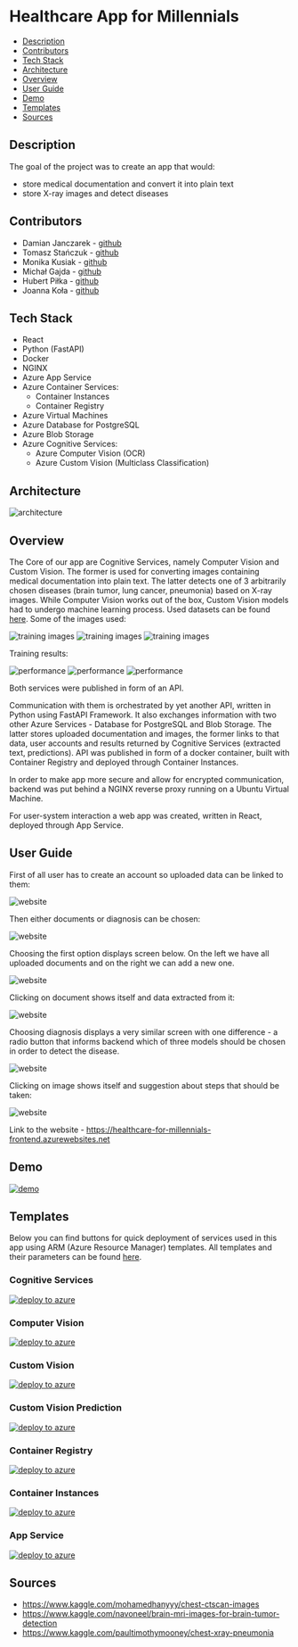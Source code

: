 # Healthcare App for Millennials

- [Description](#description)
- [Contributors](#contributors)
- [Tech Stack](#tech-stack)
- [Architecture](#architecture)
- [Overview](#overview)
- [User Guide](#user-guide)
- [Demo](#demo)
- [Templates](#templates)
- [Sources](#sources)

## Description

The goal of the project was to create an app that would:

- store medical documentation and convert it into plain text
- store X-ray images and detect diseases

## Contributors

- Damian Janczarek - [github](https://github.com/janczarek99)
- Tomasz Stańczuk - [github](https://github.com/TommyV2)
- Monika Kusiak - [github](https://github.com/KitsunesWrath)
- Michał Gajda - [github](https://github.com/michauga)
- Hubert Piłka - [github](https://github.com/MrBallOG)
- Joanna Koła - [github](https://github.com/Jannixen)

## Tech Stack

- React
- Python (FastAPI)
- Docker
- NGINX
- Azure App Service
- Azure Container Services:
  - Container Instances
  - Container Registry
- Azure Virtual Machines
- Azure Database for PostgreSQL
- Azure Blob Storage
- Azure Cognitive Services:
  - Azure Computer Vision (OCR)
  - Azure Custom Vision (Multiclass Classification)

## Architecture

![architecture](resources/architecture/architecture.svg)

## Overview

The Core of our app are Cognitive Services, namely Computer Vision and Custom Vision. The former is used for converting images containing medical documentation into plain text. The latter detects one of 3 arbitrarily chosen diseases (brain tumor, lung cancer, pneumonia) based on X-ray images. While Computer Vision works out of the box, Custom Vision models had to undergo machine learning process. Used datasets can be found [here](#sources). Some of the images used:

![training images](resources/images/brain-tumor-detection-training-images.png)
![training images](resources/images/lung-cancer-detection-training-images.png)
![training images](resources/images/pneumonia-detection-training-images.png)

Training results:

![performance](resources/images/brain-tumor-detection-performance.png)
![performance](resources/images/lung-cancer-detection-performance.png)
![performance](resources/images/pneumonia-detection-performance.png)

Both services were published in form of an API.

Communication with them is orchestrated by yet another API, written in Python using FastAPI Framework. It also exchanges information with two other Azure Services - Database for PostgreSQL and Blob Storage. The latter stores uploaded documentation and images, the former links to that data, user accounts and results returned by Cognitive Services (extracted text, predictions). API was published in form of a docker container, built with Container Registry and deployed through Container Instances.

In order to make app more secure and allow for encrypted communication, backend was put behind a NGINX reverse proxy running on a Ubuntu Virtual Machine.

For user-system interaction a web app was created, written in React, deployed through App Service.

## User Guide

First of all user has to create an account so uploaded data can be linked to them:

![website](resources/images/website-1.png)

Then either documents or diagnosis can be chosen:

![website](resources/images/website-2.png)

Choosing the first option displays screen below. On the left we have all uploaded documents and on the right we can add a new one.

![website](resources/images/website-3.png)

Clicking on document shows itself and data extracted from it:

![website](resources/images/website-4.png)

Choosing diagnosis displays a very similar screen with one difference - a radio button that informs backend which of three models should be chosen in order to detect the disease.

![website](resources/images/website-5.png)

Clicking on image shows itself and suggestion about steps that should be taken:

![website](resources/images/website-6.png)

Link to the website - <https://healthcare-for-millennials-frontend.azurewebsites.net>

## Demo

[![demo](resources/images/thumbnail.png)](https://youtu.be/uQHUG4QDcaA)

## Templates

Below you can find buttons for quick deployment of services used in this app using ARM (Azure Resource Manager) templates. All templates and their parameters can be found [here](resources/azure-deploy-templates/).

### Cognitive Services

[![deploy to azure](https://aka.ms/deploytoazurebutton)](https://portal.azure.com/#create/Microsoft.Template/uri/https%3A%2F%2Fraw.githubusercontent.com%2Fjanczarek99%2Fhealthcare-app-for-millennials%2Fmain%2Fresources%2Fazure-deploy-templates%2Fcognitive-services-healthcare-app-template.json)

### Computer Vision

[![deploy to azure](https://aka.ms/deploytoazurebutton)](https://portal.azure.com/#create/Microsoft.Template/uri/https%3A%2F%2Fraw.githubusercontent.com%2Fjanczarek99%2Fhealthcare-app-for-millennials%2Fmain%2Fresources%2Fazure-deploy-templates%2Fhealthcare-ocr-template.json)

### Custom Vision

[![deploy to azure](https://aka.ms/deploytoazurebutton)](https://portal.azure.com/#create/Microsoft.Template/uri/https%3A%2F%2Fraw.githubusercontent.com%2Fjanczarek99%2Fhealthcare-app-for-millennials%2Fmain%2Fresources%2Fazure-deploy-templates%2Fcustomvisionhealthcareapp-template.json)

### Custom Vision Prediction

[![deploy to azure](https://aka.ms/deploytoazurebutton)](https://portal.azure.com/#create/Microsoft.Template/uri/https%3A%2F%2Fraw.githubusercontent.com%2Fjanczarek99%2Fhealthcare-app-for-millennials%2Fmain%2Fresources%2Fazure-deploy-templates%2Fcustomvisionhealthcareapp-Prediction-template.json)

### Container Registry

[![deploy to azure](https://aka.ms/deploytoazurebutton)](https://portal.azure.com/#create/Microsoft.Template/uri/https%3A%2F%2Fraw.githubusercontent.com%2Fjanczarek99%2Fhealthcare-app-for-millennials%2Fmain%2Fresources%2Fazure-deploy-templates%2Fcontainer-registry-template.json)

### Container Instances

[![deploy to azure](https://aka.ms/deploytoazurebutton)](https://portal.azure.com/#create/Microsoft.Template/uri/https%3A%2F%2Fraw.githubusercontent.com%2Fjanczarek99%2Fhealthcare-app-for-millennials%2Fmain%2Fresources%2Fazure-deploy-templates%2Fcontainer-instances-template.json)

### App Service

[![deploy to azure](https://aka.ms/deploytoazurebutton)](https://portal.azure.com/#create/Microsoft.Template/uri/https%3A%2F%2Fraw.githubusercontent.com%2Fjanczarek99%2Fhealthcare-app-for-millennials%2Fmain%2Fresources%2Fazure-deploy-templates%2Fhealthcare-for-millennials-frontend.json)

## Sources

- <https://www.kaggle.com/mohamedhanyyy/chest-ctscan-images>
- <https://www.kaggle.com/navoneel/brain-mri-images-for-brain-tumor-detection>
- <https://www.kaggle.com/paultimothymooney/chest-xray-pneumonia>
